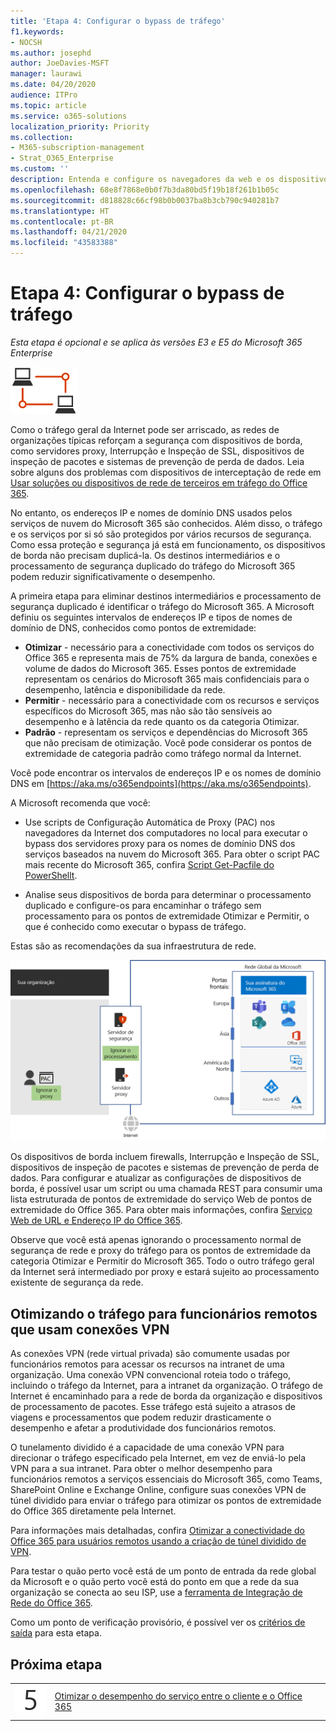 ```yaml
---
title: 'Etapa 4: Configurar o bypass de tráfego'
f1.keywords:
- NOCSH
ms.author: josephd
author: JoeDavies-MSFT
manager: laurawi
ms.date: 04/20/2020
audience: ITPro
ms.topic: article
ms.service: o365-solutions
localization_priority: Priority
ms.collection:
- M365-subscription-management
- Strat_O365_Enterprise
ms.custom: ''
description: Entenda e configure os navegadores da web e os dispositivos de borda para executar bypass de tráfego dos locais confiáveis do Office 365.
ms.openlocfilehash: 68e8f7868e0b0f7b3da80bd5f19b18f261b1b05c
ms.sourcegitcommit: d818828c66cf98b0b0037ba8b3cb790c940281b7
ms.translationtype: HT
ms.contentlocale: pt-BR
ms.lasthandoff: 04/21/2020
ms.locfileid: "43583388"
---
```

# <a name="step-4-configure-traffic-bypass"></a>Etapa 4: Configurar o bypass de tráfego

*Esta etapa é opcional e se aplica às versões E3 e E5 do Microsoft 365 Enterprise*

![Fase 1 – Rede](../media/deploy-foundation-infrastructure/networking_icon-small.png)

Como o tráfego geral da Internet pode ser arriscado, as redes de organizações típicas reforçam a segurança com dispositivos de borda, como servidores proxy, Interrupção e Inspeção de SSL, dispositivos de inspeção de pacotes e sistemas de prevenção de perda de dados. Leia sobre alguns dos problemas com dispositivos de interceptação de rede em [Usar soluções ou dispositivos de rede de terceiros em tráfego do Office 365](https://support.microsoft.com/help/2690045/using-third-party-network-devices-or-solutions-with-office-365).

No entanto, os endereços IP e nomes de domínio DNS usados pelos serviços de nuvem do Microsoft 365 são conhecidos. Além disso, o tráfego e os serviços por si só são protegidos por vários recursos de segurança. Como essa proteção e segurança já está em funcionamento, os dispositivos de borda não precisam duplicá-la. Os destinos intermediários e o processamento de segurança duplicado do tráfego do Microsoft 365 podem reduzir significativamente o desempenho.

A primeira etapa para eliminar destinos intermediários e processamento de segurança duplicado é identificar o tráfego do Microsoft 365. A Microsoft definiu os seguintes intervalos de endereços IP e tipos de nomes de domínio de DNS, conhecidos como pontos de extremidade:

- **Otimizar** - necessário para a conectividade com todos os serviços do Office 365 e representa mais de 75% da largura de banda, conexões e volume de dados do Microsoft 365. Esses pontos de extremidade representam os cenários do Microsoft 365 mais confidenciais para o desempenho, latência e disponibilidade da rede.
- **Permitir** - necessário para a conectividade com os recursos e serviços específicos do Microsoft 365, mas não são tão sensíveis ao desempenho e à latência da rede quanto os da categoria Otimizar.
 - **Padrão** - representam os serviços e dependências do Microsoft 365 que não precisam de otimização. Você pode considerar os pontos de extremidade de categoria padrão como tráfego normal da Internet.

Você pode encontrar os intervalos de endereços IP e os nomes de domínio DNS em [https://aka.ms/o365endpoints](https://aka.ms/o365endpoints).

A Microsoft recomenda que você:

- Use scripts de Configuração Automática de Proxy (PAC) nos navegadores da Internet dos computadores no local para executar o bypass dos servidores proxy para os nomes de domínio DNS dos serviços baseados na nuvem do Microsoft 365. Para obter o script PAC mais recente do Microsoft 365, confira [Script Get-Pacfile do PowerShellt](https://docs.microsoft.com/office365/enterprise/managing-office-365-endpoints#use-a-pac-file-for-direct-routing-of-vital-office-365-traffic).

- Analise seus dispositivos de borda para determinar o processamento duplicado e configure-os para encaminhar o tráfego sem processamento para os pontos de extremidade Otimizar e Permitir, o que é conhecido como executar o bypass de tráfego. 

Estas são as recomendações da sua infraestrutura de rede.

![Recomendações para otimizar o tráfego local](../media/networking-configure-proxies-firewalls/bypassing-edge-devices.png)

Os dispositivos de borda incluem firewalls, Interrupção e Inspeção de SSL, dispositivos de inspeção de pacotes e sistemas de prevenção de perda de dados. Para configurar e atualizar as configurações de dispositivos de borda, é possível usar um script ou uma chamada REST para consumir uma lista estruturada de pontos de extremidade do serviço Web de pontos de extremidade do Office 365. Para obter mais informações, confira [Serviço Web de URL e Endereço IP do Office 365](https://docs.microsoft.com/office365/enterprise/office-365-ip-web-service).

Observe que você está apenas ignorando o processamento normal de segurança de rede e proxy do tráfego para os pontos de extremidade da categoria Otimizar e Permitir do Microsoft 365. Todo o outro tráfego geral da Internet será intermediado por proxy e estará sujeito ao processamento existente de segurança da rede.

## <a name="optimizing-traffic-for-remote-workers-that-use-vpn-connections"></a>Otimizando o tráfego para funcionários remotos que usam conexões VPN

As conexões VPN (rede virtual privada) são comumente usadas por funcionários remotos para acessar os recursos na intranet de uma organização. Uma conexão VPN convencional roteia todo o tráfego, incluindo o tráfego da Internet, para a intranet da organização. O tráfego de Internet é encaminhado para a rede de borda da organização e dispositivos de processamento de pacotes. Esse tráfego está sujeito a atrasos de viagens e processamentos que podem reduzir drasticamente o desempenho e afetar a produtividade dos funcionários remotos. 

O tunelamento dividido é a capacidade de uma conexão VPN para direcionar o tráfego especificado pela Internet, em vez de enviá-lo pela VPN para a sua intranet. Para obter o melhor desempenho para funcionários remotos a serviços essenciais do Microsoft 365, como Teams, SharePoint Online e Exchange Online, configure suas conexões VPN de túnel dividido para enviar o tráfego para otimizar os pontos de extremidade do Office 365 diretamente pela Internet. 

Para informações mais detalhadas, confira [Otimizar a conectividade do Office 365 para usuários remotos usando a criação de túnel dividido de VPN](https://docs.microsoft.com/office365/enterprise/office-365-vpn-split-tunnel).

Para testar o quão perto você está de um ponto de entrada da rede global da Microsoft e o quão perto você está do ponto em que a rede da sua organização se conecta ao seu ISP, use a [ferramenta de Integração de Rede do Office 365](https://connectivity.office.com/).

Como um ponto de verificação provisório, é possível ver os [critérios de saída](networking-exit-criteria.md#crit-networking-step4) para esta etapa.

## <a name="next-step"></a>Próxima etapa

|||
|:-------|:-----|
|![Etapa 5](../media/stepnumbers/Step5.png)|[Otimizar o desempenho do serviço entre o cliente e o Office 365](networking-optimize-tcp-performance.md) |



